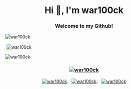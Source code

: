 <h1 align="center">Hi 👋, I'm war100ck</h1>
<h3 align="center">Welcome to my Github!</h3>


<img align="center" src="https://github-readme-streak-stats.herokuapp.com/?user=war100ck&" alt="war100ck" /></p>

&nbsp;<img align="center" src="https://github-readme-stats.vercel.app/api?username=war100ck&show_icons=true&locale=en" alt="war100ck" />

<img align="center" src="https://github-readme-stats.vercel.app/api/top-langs?username=war100ck&show_icons=true&locale=en&layout=compact" alt="war100ck" />

<h3 align="center"> <a href="https://github.com/ryo-ma/github-profile-trophy"><img src="https://github-profile-trophy.vercel.app/?username=war100ck" alt="war100ck" /></a> </h3>

   <center>
  <a href="https://github.com/anuraghazra/github-readme-stats">
  <img align="center" src="https://github-readme-streak-stats.herokuapp.com/?user=war100ck&theme=dark" alt="war100ck" />
</a>
&ensp;
  <a href="https://github.com/anuraghazra/convoychat">
  <img align="center" src="https://github-readme-stats.vercel.app/api?username=war100ck&show_icons=true&theme=dark" alt="war100ck" />
     </a>
   &ensp; 
   
   
  <a href="https://github.com/anuraghazra/convoychat">
  <img align="center" src="https://github-readme-stats.vercel.app/api?username=war100ck&show_icons=true&theme=dark" alt="war100ck" />
     </a>

